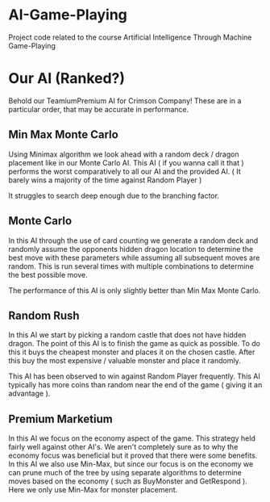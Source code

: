 # AI-Game-Playing
Project code related to the course Artificial Intelligence Through Machine Game-Playing

# Our AI (Ranked?)
Behold our TeamiumPremium AI for Crimson Company!
These are in a particular order, that may be accurate in performance.

## Min Max Monte Carlo
Using Minimax algorithm we look ahead with a random deck / dragon placement like in our Monte Carlo AI. 
This AI ( if you wanna call it that ) performs the worst comparatively to all our AI and the provided AI. ( It barely wins a majority of the time against Random Player )

It struggles to search deep enough due to the branching factor.

## Monte Carlo
In this AI through the use of card counting we generate a random deck and randomly assume the opponents hidden dragon location to determine the best move with these parameters while assuming all subsequent moves are random. This is run several times with multiple combinations to determine the best possible move.

The performance of this AI is only slightly better than Min Max Monte Carlo. 

## Random Rush
In this AI we start by picking a random castle that does not have hidden dragon. 
The point of this AI is to finish the game as quick as possible. To do this it buys the cheapest monster and places it on the chosen castle. 
After this buy the most expensive / valuable monster and place it randomly.  

This AI has been observed to win against Random Player frequently. 
This AI typically has more coins than random near the end of the game ( giving it an advantage ).

## Premium Marketium
In this AI we focus on the economy aspect of the game. This strategy held fairly well against other AI's. We aren't completely sure as to why the economy focus was beneficial but it proved that there were some benefits.
In this AI we also use Min-Max, but since our focus is on the economy we can prune much of the tree by using separate algorithms to determine moves based on the economy ( such as BuyMonster and GetRespond ). Here we only use Min-Max for monster placement.

